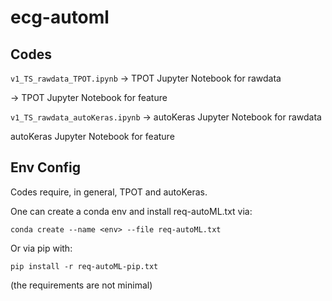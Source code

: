 # ecg-automl

##  Codes

```v1_TS_rawdata_TPOT.ipynb```      -> TPOT Jupyter Notebook for rawdata

-> TPOT Jupyter Notebook for feature

```v1_TS_rawdata_autoKeras.ipynb```  -> autoKeras Jupyter Notebook for rawdata

autoKeras Jupyter Notebook for feature

##  Env Config

Codes require, in general, TPOT and autoKeras.

One can create a conda env and install req-autoML.txt via:

``` conda create --name <env> --file req-autoML.txt ```

Or via pip with:

``` pip install -r req-autoML-pip.txt ```

(the requirements are not minimal)
